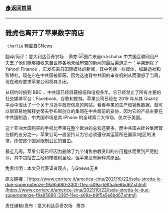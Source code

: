 ###  [:house:返回首頁](https://github.com/ourhimalayas/txt)
---


## 雅虎也离开了苹果数字商店
` Charlie` [轉載自GNews](https://gnews.org/zh-hans/1616180/)

翻译/简评：意大利达芬奇农场    萧亦
![](https://assets.gnews.org/wp-content/uploads/2021/10/10254.jpg)图片来自m.kchuhai
中共国互联网用户失去了他们能够接收来自世界各地未经审查的新闻的最后渠道之一：苹果删除了 Yahoo! Finance ，它发布来自国际媒体的新闻，其中包括一些媒体，如路透社和彭博社。现在它在中共国被屏蔽，因为这违背中共国的审查机制从而激怒了当局，现在政府要求苹果公司将其关闭。

从纽约时报到 BBC ，中共国已经屏蔽报纸和电视多年。它已经禁止了所有主要的社交媒体平台：Facebook、谷歌和推特。苹果公司已经在 2019 年从其 Quartz 平台中淘汰了一个关于习近平政府信息的网站。看看苹果的生产和销售数据，就可以很容易地解释史蒂夫乔布斯创立的集团在中共面前的妥协，因为它的产品主要在中共国制造，中共国市场是其 iPhone 的全球第二大市场，仅次于美国。

这个亚洲大国购买的手机比苹果在整个欧洲的总和还要多，而中共国占硅谷集团营业额的五分之一。苹果公司一直坚持认为它必须遵守其运营所在国家/地区的法律，即使这个国家限制公民的自由。

最近几周，苹果公司已经因为删除了九个销售宗教资料的应用程序而受到严厉批评，其中包括古兰经和橄榄树圣经，但苹果没有解释其原因。

免责申明：本文只代表译者观点，与Gnews无关

原文链接：[https://www.corriere.it/america-cina/2021/10/22/isola-stretta-le-due-superpotenze-f9a95680-330f-11ec-a09a-b9f5a5e6bd67.shtml](https://www.corriere.it/america-cina/2021/10/22/isola-stretta-le-due-superpotenze-f9a95680-330f-11ec-a09a-b9f5a5e6bd67.shtml)

责任编辑/发布：意大利达芬奇农场   萧亦
